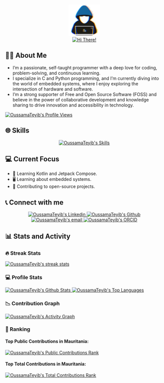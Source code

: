 <!--
**OussamaTeyib/OussamaTeyib** is a ✨ _special_ ✨ repository because its `README.md` (this file) appears on your GitHub profile.
-->
<div align="center" >
  <img alt="About Me" src="https://github.com/OussamaTeyib/OussamaTeyib/blob/main/assets/about_me.gif" width=100px/>
  <br/>
  <!-- https://github.com/denvercoder1/readme-typing-svg -->
  <a href="https://github.com/denvercoder1/readme-typing-svg">
    <img alt="Hi There!" src="https://readme-typing-svg.herokuapp.com/?font=Righteous&size=35&center=true&vCenter=true&width=500&height=70&duration=4000&lines=Hi+There!+👋;"/>
  </a>
</div>

<h2>🙋🏻 About Me</h2>

- I’m a passionate, self-taught programmer with a deep love for coding, problem-solving, and continuous learning.
- I specialize in C and Python programming, and I’m currently diving into the world of embedded systems, where I enjoy exploring the intersection of hardware and software.
- I’m a strong supporter of Free and Open Source Software (FOSS) and believe in the power of collaborative development and knowledge sharing to drive innovation and accessibility in technology.

<!-- https://github.com/antonkomarev/github-profile-views-counter -->
<a href="https://github.com/antonkomarev/github-profile-views-counter">
  <img alt="OussamaTeyib's Profile Views" src="https://komarev.com/ghpvc/?username=OussamaTeyib&style=for-the-badge"/>
</a>

<h2>🌐 Skills</h2>

<!-- https://github.com/ixrzr/skills-icons -->
<div align="center">
  <a href="https://github.com/ixrzr/skills-icons">
    <img alt="OussamaTeyib's Skills" src="https://skills-icons.vercel.app/api/icons?i=c,cmake,llvm,python,java,kotlin,matlab,arduino,android,jetpackcompose,androidstudio,gradle,apktool,raylib,raygui,box2d,html,css,xml,markdown,toml,yaml,git,github,curl,busybox,gnu,msys2,cmder,drmemory,winapi,visualstudiocode,notepadplusplus"/>
  </a>
</div>
  
<h2>💻 Current Focus</h2>

- 📱 Learning Kotlin and Jetpack Compose.
- 🖥️ Learning about embedded systems.
- 🎯 Contributing to open-source projects.

<h2>📞 Connect with me</h2>

<div align="center">
  <a href="https://linkedin.com/in/OussamaTeyib">
    <img alt="OussamaTeyib's Linkedin" title="Linkedin" src="https://img.shields.io/badge/LinkedIn-0077B5?style=for-the-badge&logo=linkedin&logoColor=white"/>
  </a>
  <a href="https://github.com/OussamaTeyib">
    <img alt="OussamaTeyib's Github" title="Github" src="https://img.shields.io/badge/GitHub-181717?style=for-the-badge&logo=github&logoColor=white"/>
  </a>
  <a href="mailto:oussama.teyib@gmail.com">
    <img alt="OussamaTeyib's email" title="email" src="https://img.shields.io/badge/Gmail-EA4335?style=for-the-badge&logo=gmail&logoColor=white"/>
  </a>
  <a href="https://orcid.org/0009-0008-0248-1545">
    <img alt="OussamaTeyib's ORCID" title="ORCID" src="https://img.shields.io/badge/ORCID-A6CE39?style=for-the-badge&logo=orcid&logoColor=white"/>
  </a>
</div>

<h2>📊 Stats and Activity</h2>
<!--
To include private stats (especially detailed stats) and to improve perfromance, it is recommended to deploy your own instances.
For Streak Stats, GitHub Stats, and Activity Graph, private stats are shown by default (without own deployment) if "Private contributions" in "Contribution settings" is turned on.
-->

<h3>🔥 Streak Stats</h3>

<!-- https://github.com/DenverCoder1/github-readme-streak-stats -->
<a href="https://github.com/DenverCoder1/github-readme-streak-stats">
  <img alt="OussamaTeyib's streak stats" src="https://github-readme-streak-stats-oussamateyib.vercel.app/?user=OussamaTeyib&theme=tokyonight&hide_border=true&short_numbers=true"/>
</a>

<h3>💻 Profile Stats</h3>

<!-- https://github.com/anuraghazra/github-readme-stats -->
<a href="https://github.com/anuraghazra/github-readme-stats">
  <img alt="OussamaTeyib's Github Stats" src="https://github-readme-stats-oussamateyib.vercel.app/api/?username=OussamaTeyib&show_icons=true&include_all_commits=true&count_private=true&hide_border=true&theme=tokyonight" height="192px"/>
</a>
<a href="https://github.com/anuraghazra/github-readme-stats">
  <img alt="OussamaTeyib's Top Languages" src="https://github-readme-stats-oussamateyib.vercel.app/api/top-langs/?username=OussamaTeyib&langs_count=8&layout=compact&hide_border=true&theme=tokyonight&exclude_repo=github-readme-streak-stats" height="192px"/>
</a>
<br/>

<h3>📉 Contribution Graph</h3>
  
<!-- https://github.com/ashutosh00710/github-readme-activity-graph -->
<a href="https://github.com/ashutosh00710/github-readme-activity-graph">
  <img alt="OussamaTeyib's Activity Graph" src="https://github-readme-activity-graph-oussamateyib.vercel.app/graph/?username=OussamaTeyib&hide_border=true&theme=tokyo-night"/>
</a>

<h3>🥇 Ranking</h3>

<h4>Top Public Contributions in Mauritania:</h4>
<a href="https://committers.top/mauritania_public">
  <img alt="OussamaTeyib's Public Contributions Rank" src="https://user-badge.committers.top/mauritania_public/OussamaTeyib.svg"/>
</a>
<h4>Top Total Contributions in Mauritania:</h4>
<a href="https://committers.top/mauritania_private">
  <img alt="OussamaTeyib's Total Contributions Rank" src="https://user-badge.committers.top/mauritania_private/OussamaTeyib.svg"/>
</a>
